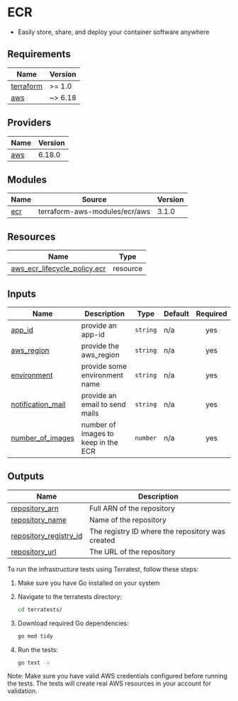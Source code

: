 # ECR

* Easily store, share, and deploy your container software anywhere

<!-- BEGIN_TF_DOCS -->
## Requirements

| Name | Version |
|------|---------|
| <a name="requirement_terraform"></a> [terraform](#requirement\_terraform) | >= 1.0 |
| <a name="requirement_aws"></a> [aws](#requirement\_aws) | ~> 6.18 |

## Providers

| Name | Version |
|------|---------|
| <a name="provider_aws"></a> [aws](#provider\_aws) | 6.18.0 |

## Modules

| Name | Source | Version |
|------|--------|---------|
| <a name="module_ecr"></a> [ecr](#module\_ecr) | terraform-aws-modules/ecr/aws | 3.1.0 |

## Resources

| Name | Type |
|------|------|
| [aws_ecr_lifecycle_policy.ecr](https://registry.terraform.io/providers/hashicorp/aws/latest/docs/resources/ecr_lifecycle_policy) | resource |

## Inputs

| Name | Description | Type | Default | Required |
|------|-------------|------|---------|:--------:|
| <a name="input_app_id"></a> [app\_id](#input\_app\_id) | provide an app-id | `string` | n/a | yes |
| <a name="input_aws_region"></a> [aws\_region](#input\_aws\_region) | provide the aws\_region | `string` | n/a | yes |
| <a name="input_environment"></a> [environment](#input\_environment) | provide some environment name | `string` | n/a | yes |
| <a name="input_notification_mail"></a> [notification\_mail](#input\_notification\_mail) | provide an email to send mails | `string` | n/a | yes |
| <a name="input_number_of_images"></a> [number\_of\_images](#input\_number\_of\_images) | number of images to keep in the ECR | `number` | n/a | yes |

## Outputs

| Name | Description |
|------|-------------|
| <a name="output_repository_arn"></a> [repository\_arn](#output\_repository\_arn) | Full ARN of the repository |
| <a name="output_repository_name"></a> [repository\_name](#output\_repository\_name) | Name of the repository |
| <a name="output_repository_registry_id"></a> [repository\_registry\_id](#output\_repository\_registry\_id) | The registry ID where the repository was created |
| <a name="output_repository_url"></a> [repository\_url](#output\_repository\_url) | The URL of the repository |
<!-- END_TF_DOCS -->

<!-- Terratest Executions -->
To run the infrastructure tests using Terratest, follow these steps:

1. Make sure you have Go installed on your system
2. Navigate to the terratests directory:
   ```bash
   cd terratests/
   ```

3. Download required Go dependencies:
   ```bash
   go mod tidy
   ```

4. Run the tests:
   ```bash
   go test -v
   ```

Note: Make sure you have valid AWS credentials configured before running the tests. The tests will create real AWS resources in your account for validation.
<!-- END Terratest Executions-->
